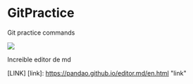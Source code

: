 # GitPractice
Git practice commands

![](https://pandao.github.io/editor.md/images/logos/editormd-logo-180x180.png)

Increible editor de md


[LINK]
[link]: https://pandao.github.io/editor.md/en.html "link"
